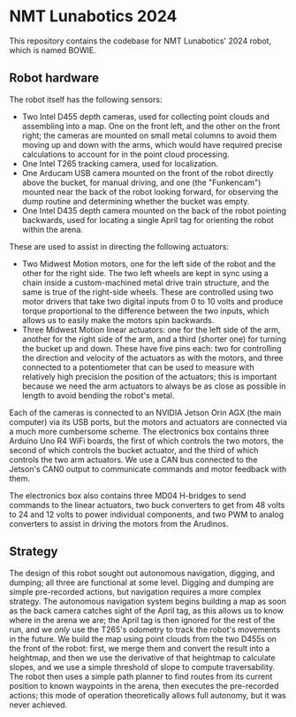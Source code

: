 # NMT Lunabotics 2024

This repository contains the codebase for NMT Lunabotics' 2024 robot,
which is named BOWIE.

## Robot hardware

The robot itself has the following sensors:
- Two Intel D455 depth cameras, used for collecting point clouds and
  assembling into a map. One on the front left, and the other on the
  front right; the cameras are mounted on small metal columns to avoid
  them moving up and down with the arms, which would have required
  precise calculations to account for in the point cloud processing.
- One Intel T265 tracking camera, used for localization.
- One Arducam USB camera mounted on the front of the robot directly
  above the bucket, for manual driving, and one (the "Funkencam")
  mounted near the back of the robot looking forward, for observing
  the dump routine and determining whether the bucket was empty.
- One Intel D435 depth camera mounted on the back of the robot
  pointing backwards, used for locating a single April tag for
  orienting the robot within the arena.

These are used to assist in directing the following actuators:
- Two Midwest Motion motors, one for the left side of the robot and
  the other for the right side. The two left wheels are kept in sync
  using a chain inside a custom-machined metal drive train structure,
  and the same is true of the right-side wheels. These are controlled
  using two motor drivers that take two digital inputs from 0 to 10
  volts and produce torque proportional to the difference between the
  two inputs, which allows us to easily make the motors spin
  backwards.
- Three Midwest Motion linear actuators: one for the left side of the
  arm, another for the right side of the arm, and a third (shorter
  one) for turning the bucket up and down. These have five pins each:
  two for controlling the direction and velocity of the actuators as
  with the motors, and three connected to a potentiometer that can be
  used to measure with relatively high precision the position of the
  actuators; this is important because we need the arm actuators to
  always be as close as possible in length to avoid bending the
  robot's metal.

Each of the cameras is connected to an NVIDIA Jetson Orin AGX (the
main computer) via its USB ports, but the motors and actuators are
connected via a much more cumbersome scheme. The electronics box
contains three Arduino Uno R4 WiFi boards, the first of which controls
the two motors, the second of which controls the bucket actuator, and
the third of which controls the two arm actuators. We use a CAN bus
connected to the Jetson's CAN0 output to communicate commands and
motor feedback with them.

The electronics box also contains three MD04 H-bridges to send
commands to the linear actuators, two buck converters to get from 48
volts to 24 and 12 volts to power individual components, and two PWM
to analog converters to assist in driving the motors from the
Arudinos.

## Strategy

The design of this robot sought out autonomous navigation, digging,
and dumping; all three are functional at some level. Digging and
dumping are simple pre-recorded actions, but navigation requires a
more complex strategy. The autonomous navigation system begins
building a map as soon as the back camera catches sight of the April
tag, as this allows us to know where in the arena we are; the April
tag is then ignored for the rest of the run, and we _only_ use the
T265's odometry to track the robot's movements in the future. We build
the map using point clouds from the two D455s on the front of the
robot: first, we merge them and convert the result into a heightmap,
and then we use the derivative of that heightmap to calculate slopes,
and we use a simple threshold of slope to compute traversability. The
robot then uses a simple path planner to find routes from its current
position to known waypoints in the arena, then executes the
pre-recorded actions; this mode of operation theoretically allows full
autonomy, but it was never achieved.

